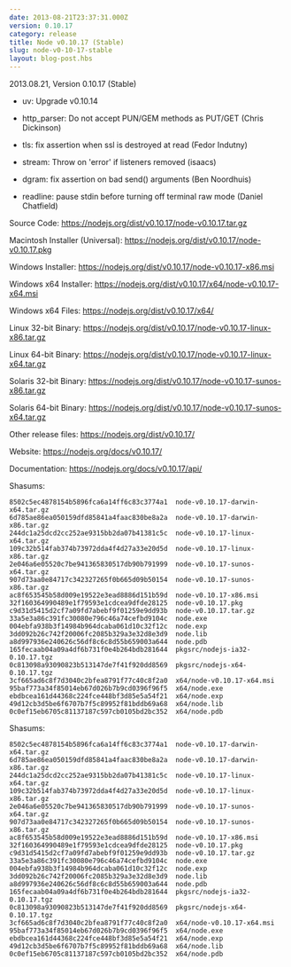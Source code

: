```yaml
---
date: 2013-08-21T23:37:31.000Z
version: 0.10.17
category: release
title: Node v0.10.17 (Stable)
slug: node-v0-10-17-stable
layout: blog-post.hbs
---
```


2013.08.21, Version 0.10.17 (Stable)

- uv: Upgrade v0.10.14

- http_parser: Do not accept PUN/GEM methods as PUT/GET (Chris Dickinson)

- tls: fix assertion when ssl is destroyed at read (Fedor Indutny)

- stream: Throw on 'error' if listeners removed (isaacs)

- dgram: fix assertion on bad send() arguments (Ben Noordhuis)

- readline: pause stdin before turning off terminal raw mode (Daniel Chatfield)

Source Code: https://nodejs.org/dist/v0.10.17/node-v0.10.17.tar.gz

Macintosh Installer (Universal): https://nodejs.org/dist/v0.10.17/node-v0.10.17.pkg

Windows Installer: https://nodejs.org/dist/v0.10.17/node-v0.10.17-x86.msi

Windows x64 Installer: https://nodejs.org/dist/v0.10.17/x64/node-v0.10.17-x64.msi

Windows x64 Files: https://nodejs.org/dist/v0.10.17/x64/

Linux 32-bit Binary: https://nodejs.org/dist/v0.10.17/node-v0.10.17-linux-x86.tar.gz

Linux 64-bit Binary: https://nodejs.org/dist/v0.10.17/node-v0.10.17-linux-x64.tar.gz

Solaris 32-bit Binary: https://nodejs.org/dist/v0.10.17/node-v0.10.17-sunos-x86.tar.gz

Solaris 64-bit Binary: https://nodejs.org/dist/v0.10.17/node-v0.10.17-sunos-x64.tar.gz

Other release files: https://nodejs.org/dist/v0.10.17/

Website: https://nodejs.org/docs/v0.10.17/

Documentation: https://nodejs.org/docs/v0.10.17/api/

Shasums:

```
8502c5ec4878154b5896fca6a14ff6c83c3774a1  node-v0.10.17-darwin-x64.tar.gz
6d785ae86ea050159dfd85841a4faac830be8a2a  node-v0.10.17-darwin-x86.tar.gz
244dc1a25dcd2cc252ae9315bb2da07b41381c5c  node-v0.10.17-linux-x64.tar.gz
109c32b514fab374b73972dda4f4d27a33e20d5d  node-v0.10.17-linux-x86.tar.gz
2e046a6e05520c7be941365830517db90b791999  node-v0.10.17-sunos-x64.tar.gz
907d73aa0e84717c342327265f0b665d09b50154  node-v0.10.17-sunos-x86.tar.gz
ac8f653545b58d009e19522e3ead8886d151b59d  node-v0.10.17-x86.msi
32f160364990489e1f79593e1cdcea9dfde28125  node-v0.10.17.pkg
c9d31d5415d2cf7a09fd7abebf9f01259e9dd93b  node-v0.10.17.tar.gz
33a5e3a86c391fc30080e796c46a74cefbd9104c  node.exe
004ebfa938b3f14984b964dcaba061d10c32f12c  node.exp
3dd092b26c742f20006fc2085b329a3e32d8e3d9  node.lib
a8d997936e240626c56df8c6c8d55b659003a644  node.pdb
165fecaab04a09a4df6b731f0e4b264bdb281644  pkgsrc/nodejs-ia32-0.10.17.tgz
0c813098a93090823b513147de7f41f920dd8569  pkgsrc/nodejs-x64-0.10.17.tgz
3cf665ad6c8f7d3040c2bfea8791f77c40c8f2a0  x64/node-v0.10.17-x64.msi
95baf773a34f85014eb67d026b7b9cd0396f96f5  x64/node.exe
ebdbcea161d44368c224fce448bf3d85e5a54f21  x64/node.exp
49d12cb3d5be6f6707b7f5c89952f81bddb69a68  x64/node.lib
0c0ef15eb6705c81137187c597cb0105bd2bc352  x64/node.pdb
```

Shasums:

```
8502c5ec4878154b5896fca6a14ff6c83c3774a1  node-v0.10.17-darwin-x64.tar.gz
6d785ae86ea050159dfd85841a4faac830be8a2a  node-v0.10.17-darwin-x86.tar.gz
244dc1a25dcd2cc252ae9315bb2da07b41381c5c  node-v0.10.17-linux-x64.tar.gz
109c32b514fab374b73972dda4f4d27a33e20d5d  node-v0.10.17-linux-x86.tar.gz
2e046a6e05520c7be941365830517db90b791999  node-v0.10.17-sunos-x64.tar.gz
907d73aa0e84717c342327265f0b665d09b50154  node-v0.10.17-sunos-x86.tar.gz
ac8f653545b58d009e19522e3ead8886d151b59d  node-v0.10.17-x86.msi
32f160364990489e1f79593e1cdcea9dfde28125  node-v0.10.17.pkg
c9d31d5415d2cf7a09fd7abebf9f01259e9dd93b  node-v0.10.17.tar.gz
33a5e3a86c391fc30080e796c46a74cefbd9104c  node.exe
004ebfa938b3f14984b964dcaba061d10c32f12c  node.exp
3dd092b26c742f20006fc2085b329a3e32d8e3d9  node.lib
a8d997936e240626c56df8c6c8d55b659003a644  node.pdb
165fecaab04a09a4df6b731f0e4b264bdb281644  pkgsrc/nodejs-ia32-0.10.17.tgz
0c813098a93090823b513147de7f41f920dd8569  pkgsrc/nodejs-x64-0.10.17.tgz
3cf665ad6c8f7d3040c2bfea8791f77c40c8f2a0  x64/node-v0.10.17-x64.msi
95baf773a34f85014eb67d026b7b9cd0396f96f5  x64/node.exe
ebdbcea161d44368c224fce448bf3d85e5a54f21  x64/node.exp
49d12cb3d5be6f6707b7f5c89952f81bddb69a68  x64/node.lib
0c0ef15eb6705c81137187c597cb0105bd2bc352  x64/node.pdb
```
